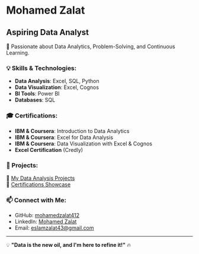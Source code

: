 # Mohamed Zalat

## Aspiring Data Analyst  
🚀 Passionate about Data Analytics, Problem-Solving, and Continuous Learning.

### 💡 Skills & Technologies:
- **Data Analysis**: Excel, SQL, Python  
- **Data Visualization**: Excel, Cognos  
- **BI Tools**: Power BI  
- **Databases**: SQL  

### 🎓 Certifications:
- **IBM & Coursera**: Introduction to Data Analytics  
- **IBM & Coursera**: Excel for Data Analysis  
- **IBM & Coursera**: Data Visualization with Excel & Cognos  
- **Excel Certification** (Credly)  

### 📂 Projects:
🔹 [My Data Analysis Projects](https://github.com/mohamedzalat412/My-Projects)  
🔹 [Certifications Showcase](https://github.com/mohamedzalat412/Certifications)  

### 📫 Connect with Me:
- GitHub: [mohamedzalat412](https://github.com/mohamedzalat412)  
- LinkedIn: [Mohamed Zalat](https://www.linkedin.com/in/mohamed-eslam-zalat-4b81672b6)  
- Email: eslamzalat43@gmail.com

---
💡 **"Data is the new oil, and I'm here to refine it!"** 🔥



